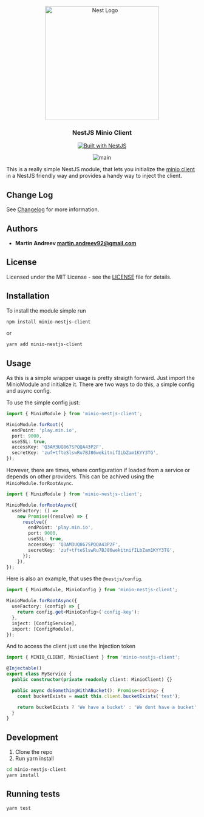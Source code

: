 <div align="center">
  <a href="http://nestjs.com/" target="_blank">
    <img src="https://nestjs.com/img/logo_text.svg" width="300" alt="Nest Logo" />
  </a>
</div>

<h3 align="center">NestJS Minio Client</h3>

<div align="center">
  <a href="https://nestjs.com" target="_blank">
    <img src="https://img.shields.io/badge/built%20with-NestJs-red.svg" alt="Built with NestJS">
  </a>

![main](https://github.com/MartinAndreev/minio-nestjs-client/actions/workflows/test.yml/badge.svg?branch=main)

</div>

This is a really simple NestJS module, that lets you initialize the [minio client](https://docs.min.io/docs/javascript-client-api-reference.html)
in a NestJS friendly way and provides a handy way to inject the client.

## Change Log

See [Changelog](CHANGELOG.md) for more information.

## Authors

- **Martin Andreev <martin.andreev92@gmail.com>**

## License

Licensed under the MIT License - see the [LICENSE](LICENSE) file for details.

## Installation

To install the module simple run

```bash
npm install minio-nestjs-client
```

or

```bash
yarn add minio-nestjs-client
```

## Usage

As this is a simple wrapper usage is pretty straigth forward. Just import the MinioModule and initialize it.
There are two ways to do this, a simple config and async config.

To use the simple config just:

```typescript
import { MinioModule } from 'minio-nestjs-client';

MinioModule.forRoot({
  endPoint: 'play.min.io',
  port: 9000,
  useSSL: true,
  accessKey: 'Q3AM3UQ867SPQQA43P2F',
  secretKey: 'zuf+tfteSlswRu7BJ86wekitnifILbZam1KYY3TG',
});
```

However, there are times, where configuration if loaded from a service or depends on other providers. This can be achived using the `MinioModule.forRootAsync`.

```typescript
import { MinioModule } from 'minio-nestjs-client';

MinioModule.forRootAsync({
  useFactory: () =>
    new Promise((resolve) => {
      resolve({
        endPoint: 'play.min.io',
        port: 9000,
        useSSL: true,
        accessKey: 'Q3AM3UQ867SPQQA43P2F',
        secretKey: 'zuf+tfteSlswRu7BJ86wekitnifILbZam1KYY3TG',
      });
    }),
});
```

Here is also an example, that uses the `@nestjs/config`.

```typescript
import { MinioModule, MinioConfig } from 'minio-nestjs-client';

MinioModule.forRootAsync({
  useFactory: (config) => {
    return config.get<MinioConfig>('config-key');
  },
  inject: [ConfigService],
  import: [ConfigModule],
});
```

And to access the client just use the Injection token

```typescript
import { MINIO_CLIENT, MinioClient } from 'minio-nestjs-client';

@Injectable()
export class MyService {
  public constructor(private readonly client: MinioClient) {}

  public async doSomethingWithABucket(): Promise<string> {
    const bucketExists = await this.client.bucketExists('test');

    return bucketExists ? 'We have a bucket' : 'We dont have a bucket';
  }
}
```

## Development

1. Clone the repo
2. Run yarn install

```bash
cd minio-nestjs-client
yarn install
```

## Running tests

```bash
yarn test
```

